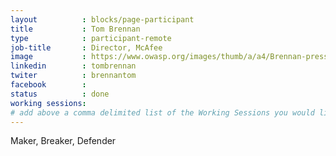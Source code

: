 ```yaml
---
layout          : blocks/page-participant
title           : Tom Brennan
type            : participant-remote
job-title       : Director, McAfee
image           : https://www.owasp.org/images/thumb/a/a4/Brennan-press.jpg/300px-Brennan-press.jpg
linkedin        : tombrennan
twiter          : brennantom
facebook        :
status          : done
working sessions:
# add above a comma delimited list of the Working Sessions you would like to attend (use the session's title)
---
```


Maker, Breaker, Defender
